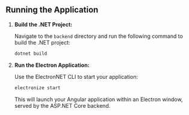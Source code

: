 ## Running the Application

1. **Build the .NET Project:**

   Navigate to the `backend` directory and run the following command to build the .NET project:

   ```bash
   dotnet build
   ```

2. **Run the Electron Application:**

   Use the ElectronNET CLI to start your application:

   ```bash
   electronize start
   ```

   This will launch your Angular application within an Electron window, served by the ASP.NET Core backend.
